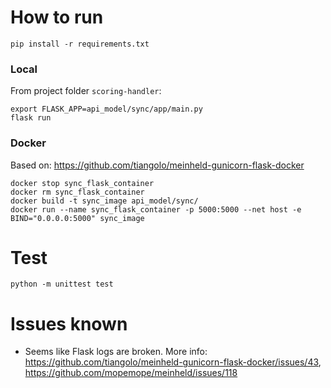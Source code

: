 # How to run

```
pip install -r requirements.txt
```

### Local

From project folder `scoring-handler`:

```
export FLASK_APP=api_model/sync/app/main.py
flask run
```


### Docker

Based on: https://github.com/tiangolo/meinheld-gunicorn-flask-docker

```
docker stop sync_flask_container
docker rm sync_flask_container
docker build -t sync_image api_model/sync/
docker run --name sync_flask_container -p 5000:5000 --net host -e BIND="0.0.0.0:5000" sync_image
```


# Test

```
python -m unittest test
```


# Issues known

* Seems like Flask logs are broken. More info: https://github.com/tiangolo/meinheld-gunicorn-flask-docker/issues/43, https://github.com/mopemope/meinheld/issues/118
